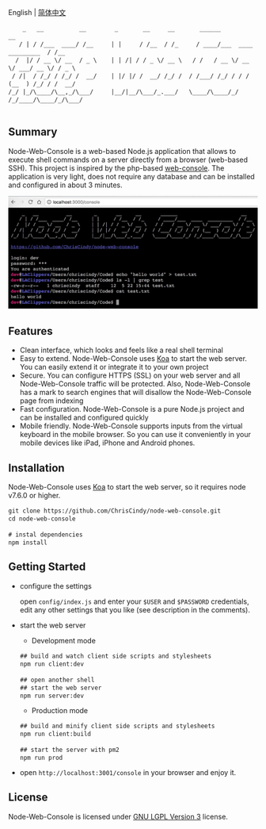 English | [简体中文](./README.zh-CN.md)
```
    _   __          __        _       __     __       ______                       __   
   / | / /___  ____/ /__     | |     / /__  / /_     / ____/___  ____  _________  / /__ 
  /  |/ / __ \/ __  / _ \    | | /| / / _ \/ __ \   / /   / __ \/ __ \/ ___/ __ \/ / _ \
 / /|  / /_/ / /_/ /  __/    | |/ |/ /  __/ /_/ /  / /___/ /_/ / / / (__  ) /_/ / /  __/
/_/ |_/\____/\__,_/\___/     |__/|__/\___/_.___/   \____/\____/_/ /_/____/\____/_/\___/ 
                                                                                        
```
## Summary

Node-Web-Console is a web-based Node.js application that allows to execute shell commands on a server directly from a browser (web-based SSH). This project is inspired by the php-based [web-console](https://github.com/nickola/web-console). 
The application is very light, does not require any database and can be installed and configured in about 3 minutes.

![](./screenshots/node-web-console.jpg)

## Features

- Clean interface, which looks and feels like a real shell terminal
- Easy to extend. Node-Web-Console uses [Koa](https://github.com/koajs/koa) to start the web server. You can easily extend it or integrate it to your own project
- Secure. You can configure HTTPS (SSL) on your web server and all Node-Web-Console traffic will be protected. Also, Node-Web-Console has a mark to search engines that will disallow the Node-Web-Console page from indexing
- Fast configuration. Node-Web-Console is a pure Node.js project and can be installed and configured quickly
- Mobile friendly. Node-Web-Console supports inputs from the virtual keyboard in the mobile browser. So you can use it conveniently in your mobile devices like iPad, iPhone and Android phones.


## Installation

Node-Web-Console uses [Koa](https://github.com/koajs/koa) to start the web server, so it requires node v7.6.0 or higher.

```shell
git clone https://github.com/ChrisCindy/node-web-console.git
cd node-web-console

# instal dependencies 
npm install
```

## Getting Started

- configure the settings

  open `config/index.js` and enter your `$USER` and `$PASSWORD` credentials, edit any other settings that you like (see description in the comments).

- start the web server

  - Development mode

  ```shell
  ## build and watch client side scripts and stylesheets
  npm run client:dev

  ## open another shell 
  ## start the web server
  npm run server:dev
  ```

  - Production mode

  ```shell
  ## build and minify client side scripts and stylesheets
  npm run client:build

  ## start the server with pm2 
  npm run prod
  ```

- open `http://localhost:3001/console` in your browser and enjoy it.

## License

Node-Web-Console is licensed under [GNU LGPL Version 3](http://www.gnu.org/licenses/lgpl.html) license.
